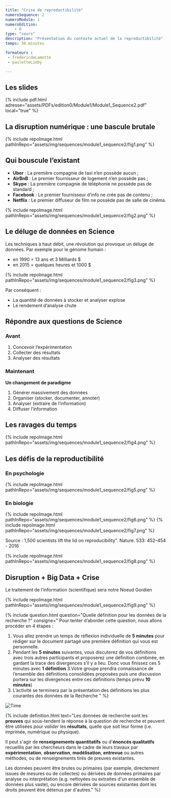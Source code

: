 ```yaml
---
title: "Crise de reproductibilité"
numeroSequence: 2
numeroModule: 1
numeroEdition:
    - 0
type: "cours"
description: "Présentation du contexte actuel de la reproductibilité"
temps: 30 minutes

formateurs : 
 - fredericdeLamotte
 - pauletteLieby

---
```


## Les slides

{% include pdf.html adresse="assets/PDFs/edition0/Module1/Module1_Sequence2.pdf" local="true" %}

## La disruption numérique : une bascule brutale

{% include repoImage.html pathInRepo="assets/img/sequences/module1_sequence2/fig1.png" %}

## Qui bouscule l’existant

- **Uber** : La première compagnie de taxi n’en possède aucun ;
- **AirBnB** : Le premier fournisseur de logement n’en possède pas ;
- **Skype** : La première compagnie de téléphonie ne possède pas de standard ;
- **Facebook** : Le premier fournisseur d’info ne crée pas de contenu ;
- **Netflix** : Le premier diffuseur de film ne possède pas de salle de cinéma.

{% include repoImage.html pathInRepo="assets/img/sequences/module1_sequence2/fig2.png" %}

## Le déluge de données en Science

Les techniques à haut débit, une révolution qui provoque un déluge de données. Par exemple pour le génome humain :

- en 1990 = 13 ans et 3 Milliards $
- en 2015 = quelques heures et 1000 $

{% include repoImage.html pathInRepo="assets/img/sequences/module1_sequence2/fig3.png" %}

Par conséquent :

- La quantité de données à stocker et analyser explose
- Le rendement d’analyse chute

## Répondre aux questions de Science

### Avant

1. Concevoir l’expérimentation
2. Collecter des résultats
3. Analyser des résultats

### Maintenant

**Un changement de paradigme**

1. Générer massivement des données
2. Organiser (stocker, documenter, annoter)
3. Analyser (extraire de l’information)
4. Diffuser l’information

## Les ravages du temps

{% include repoImage.html pathInRepo="assets/img/sequences/module1_sequence2/fig4.png" %}

## Les défis de la reproductibilité

### En psychologie

{% include repoImage.html pathInRepo="assets/img/sequences/module1_sequence2/fig5.png" %}

### En biologie

{% include repoImage.html pathInRepo="assets/img/sequences/module1_sequence2/fig6.png" %}
{% include repoImage.html pathInRepo="assets/img/sequences/module1_sequence2/fig7.png" %}

Source : 1,500 scientists lift the lid on reproducibility". Nature. 533: 452–454 - 2016

{% include repoImage.html pathInRepo="assets/img/sequences/module1_sequence2/fig8.png" %}

## Disruption + Big Data + Crise

Le traitement de l’information (scientifique) sera notre Noeud Gordien 

{% include repoImage.html pathInRepo="assets/img/sequences/module1_sequence2/fig9.png" %}


{% include question.html question="Quelle définition pour les données de la recherche ?" 
consigne="
Pour tenter d’aborder cette question, nous allons procéder en 4 étapes :

1. Vous allez prendre un temps de réflexion individuelle de **5 minutes** pour rédiger sur le document partagé une première définition qui vous est personnelle.
2. Pendant les **5 minutes** suivantes, vous discuterez de vos définitions avec trois autres participants et proposerez une définition combinée, en gardant la trace des divergences s’il y a lieu. Donc vous finissez ces 5 minutes avec **1 définition**
3.Votre groupe prendra connaissance de l’ensemble des définitions consolidées proposées puis une discussion portera sur les divergences entre ces définitions (temps prévu **10 minutes**)
4. L’activité se terminera par la présentation des définitions les plus courantes des données de la Recherche
"
%}

![Time](https://media.giphy.com/media/3oz8xKaR836UJOYeOc/giphy.gif)


{% include definition.html 
text="Les données de recherche sont les **preuves** qui sous-tendent la réponse à la question de recherche et peuvent être utilisées pour *valider* les **résultats**, quelle que soit leur forme (i.e. imprimée, numérique ou physique).

Il peut s'agir de **renseignements quantitatifs** ou d'**énoncés qualitatifs** recueillis par les chercheurs dans le cadre de leurs travaux par **expérimentation**, **observation**, **modélisation**, **entrevue** ou autres méthodes, ou de renseignements tirés de preuves existantes.

Les données peuvent être brutes ou primaires (par exemple, directement issues de mesures ou de collectes) ou dérivées de données primaires par analyse ou interprétation (e.g. nettoyées ou extraites d'un ensemble de données plus vaste), ou encore dérivées de sources existantes dont les droits peuvent être détenus par d'autres."
%}
